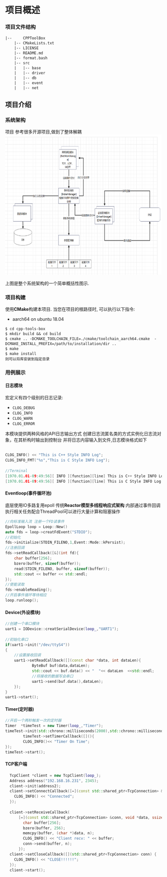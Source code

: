 # 项目概述
### 项目文件结构
``` DIR
|--     CPPToolBox
    |-- CMakeLists.txt
    |-- LICENSE
    |-- README.md
    |-- format.bash
    |-- src       
    |   |-- base  
    |   |-- driver
    |   |-- db
    |   |-- event
    |   |-- net
```

## 项目介绍
### 系统架构
项目 参考很多开源项目,做到了整体解耦 
<img src="res/sys_architeture.png" alt="System Architecture New" height="450">


 上图是整个系统架构的一个简单概括性图示.
### 项目构建

使用**CMake**构建本项目.
当您在项目的根路径时, 可以执行以下指令:

+ aarch64 on ubuntu 18.04
```console
$ cd cpp-tools-box
$ mkdir build && cd build
$ cmake .. -DCMAKE_TOOLCHAIN_FILE=./cmake/toolchain_aarch64.cmake  -DCMAKE_INSTALL_PREFIX=/path/to/installation/dir ..
$ make 
$ make install 
则可以将库安装到指定目录
```

### 用例展示

#### 日志模块
宏定义有四个级别的日志记录:
+ `CLOG_DEBUG`
+ `CLOG_INFO`
+ `CLOG_WARN`
+ `CLOG_ERROR`

本模块提供两种风格的API日志输出方式
创建日志流匿名类的方式实例化日志流对象，在其析构时输出到控制台 并将日志内容输入到文件,日志模块格式如下
```CPP

CLOG_INFO() << "This is C++ Style INFO Log";
CLOG_INFO_FMT("%s","This is C Style INFO Log");

//Terminal
[1970.01.01-09:49:56][ INFO ][function][line] This is C++ Style INFO Log
[1970.01.01-09:49:56][ INFO ][function][line] This is C Style INFO Log

```
#### Eventloop(事件循环池)
底层使用IO多路复用epoll 传统**Reactor模型多线程响应式架构**
内部通过事件回调 执行相关任务配合ThreadPool可以进行大量计算和阻塞操作
```CPP
//向标准输入流 注册一个FD读事件
EpollLoop loop = Loop::New()
auto fds = loop->creatFdEvent("STDIO");
//初始化
fds->initialize(STDIN_FILENO,1,Event::Mode::kPersist);
//注册回调
fds->setReadCallback([&](int fd){
    char buffer[256];
    bzero(buffer, sizeof(buffer));
    read(STDIN_FILENO, buffer, sizeof(buffer));
    std::cout << buffer << std::endl;
});
//使能读取
fds->enableReading();
//开启事件循环等待相应
loop.runloop();
```
#### Device(外设模块)
```CPP
//创建一个串口模块 
uart1 = IODevice::creatSerialDevice(loop_,"UART1");

//初始化串口
if(uart1->init("/dev/ttyS4")) 
{
    //设置接收回调
    uart1->setReadCallback([](const char *data, int dataLen){
            ByteBuf buf(data,dataLen);
            std::cout << buf.data() << "  "<< dataLen  <<std::endl;
            //将接收的数据写会串口
            uart1->send(buf.data(),dataLen);
    });
}
uart1->start();
```
#### Timer(定时器)
``` CPP
//开启一个两秒触发一次的定时器
Timer  *timeTest = new Timer(loop_,"Timer");
timeTest->init(std::chrono::milliseconds(2000),std::chrono::milliseconds(2000));
        timeTest->setTimerCallback([](){
        CLOG_INFO()<< "Timer On Time";
});
timeTest->start();
```
#### TCP客户端

```CPP
  TcpClient *client = new TcpClient(loop_);
  Address address("192.168.16.231", 2345);
  client->init(address2);
  client->setConnectCallback([=](const std::shared_ptr<TcpConnection> &conn) {
    CLOG_INFO() << "Connected";
  });

  client->setReceiveCallback(
      [=](const std::shared_ptr<TcpConnection> &conn, void *data, ssize_t n) {
        char buffer[256];
        bzero(buffer, 256);
        memcpy(buffer, (char *)data, n);
        CLOG_INFO() << "Client recv: " << buffer;
        conn->send(buffer, n);
      });
  client->setCloseCallback([](std::shared_ptr<TcpConnection> conn) {
    CLOG_INFO() << "CLOSE!!!!!!";
  });
  client->start();

```














